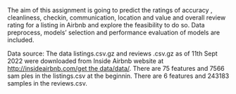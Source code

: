 The aim of this assignment is going to predict the ratings of accuracy , cleanliness, checkin, communication, location and value and overall review rating for a listing in Airbnb and explore the feasibility to do so. Data preprocess, models’ selection and performance evaluation of models are included.

Data source: The data listings.csv.gz and reviews .csv.gz as of 11th Sept 2022 were downloaded from Inside Airbnb website at [http://insideairbnb.com/get the data/data/](http://insideairbnb.com/get-the-data). There are 75 features and 7566 sam ples in the listings.csv at the beginnin. There are 6 features and 243183 samples in the reviews.csv.
